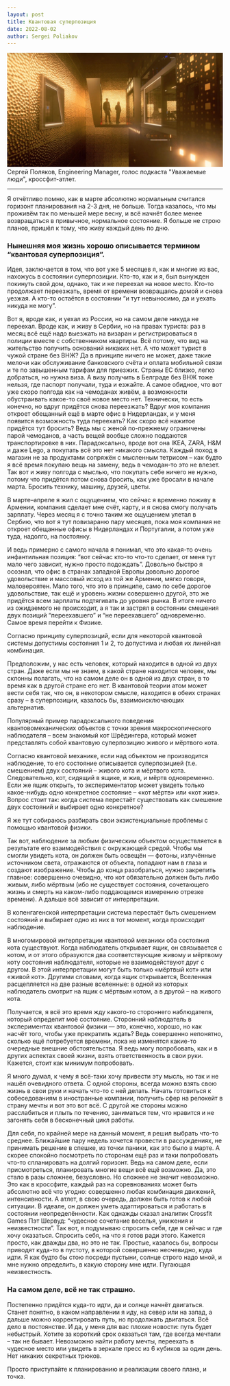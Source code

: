 ```yaml
---
layout: post
title: Квантовая суперпозиция
date: 2022-08-02
author: Sergei Poliakov
---
```



![img](preview.jpeg)
Сергей Поляков, Engineering Manager, голос подкаста "Уважаемые люди", кроссфит-атлет.

-----------

Я отчётливо помню, как в марте абсолютно нормальным считался горизонт планирования на 2-3 дня, не больше.
Тогда казалось, что мы проживём так по меньшей мере весну, и всё начнёт более менее возвращаться в привычное, нормальное состояние.
Я больше не строю планов, пришёл к тому, что живу каждый день по дню.

### Нынешняя моя жизнь хорошо описывается термином “квантовая суперпозиция”.

Идея, заключается в том, что вот уже 5 месяцев я, как и многие из вас, нахожусь в состоянии суперпозиции.
Кто-то, как и я, был вынужден покинуть свой дом, однако, так и не переехал на новое место.
Кто-то продолжает переезжать, время от времени возвращаясь домой и снова уезжая.
А кто-то остаётся в состоянии “и тут невыносимо, да и уехать никуда не могу”.

Вот я, вроде как, и уехал из России, но на самом деле никуда не переехал.
Вроде как, и живу в Сербии, но на правах туриста: раз в месяц всё ещё надо выезжать на визаран и регистрироваться в полиции вместе с собственником квартиры.
Всё потому, что вид на жительство получить оснований никаких нет.
А что может турист в чужой стране без ВНЖ? Да в принципе ничего не может, даже такие мелочи как обслуживание банковского счёта и оплата мобильной связи и те по завышенным тарифам для приезжих.
Страны ЕС близко, легко добраться, но нужна виза.
А визу получить в Белграде без ВНЖ тоже нельзя, где паспорт получали, туда и езжайте.
А самое обидное, что вот уже скоро полгода как на чемоданах живём, а возможности обустраивать какое-то своё новое место нет.
Технически, то есть конечно, но вдруг придётся снова переезжать? Вдруг моя компания откроет обещанный ещё в марте офис в Нидерландах, и у меня появится возможность туда переехать?
Как скоро всё нажитое придётся тут бросить? Ведь мы с женой по-прежнему ограничены парой чемоданов, а часть вещей вообще сложно поддаются транспортировке в них.
Парадоксально, вроде вот она IKEA, ZARA, H&M и даже Lego, а покупать всё это нет никакого смысла.
Каждый поход в магазин не за продуктами сопряжён с мысленным тетрисом – как будто я всё время покупаю вещь на замену, ведь в чемодан-то это не влезет.
Так вот и живу полгода с мыслью, что покупать себе ничего не нужно, потому что придётся потом снова бросить, как уже бросали в начале марта.
Бросить технику, машину, друзей, цветы.

В марте–апреле я жил с ощущением, что сейчас я временно поживу в Армении, компания сделает мне счёт, карту, и я снова смогу получать зарплату.
Через месяц я с точно таким же ощущением улетал в Сербию, что вот я тут повизараню пару месяцев, пока моя компания не откроет обещанные офисы в Нидерландах и Португалии, а потом уже туда, надолго, на постоянку.

И ведь примерно с самого начала я понимал, что это какая-то очень инфантильная позиция: “вот сейчас кто-то что-то сделает, от меня тут мало чего зависит, нужно просто подождать”.
Довольно быстро я осознал, что офис в странах западной Европы довольно дорогое удовольствие и массовый исход из той же Армении, мягко говоря, маловероятен.
Мало того, что это в принципе, само по себе дорогое удовольствие, так ещё и уровень жизни совершенно другой, это же придётся всем зарплаты подтягивать до уровня рынка.
В итоге ничего из ожидаемого не происходит, а я так и застрял в состоянии смешения двух позиций “переехавшего” и “не переехавшего” одновременно.
Самое время перейти к Физике.

Согласно принципу суперпозиций, если для некоторой квантовой системы допустимы состояния 1 и 2, то допустима и любая их линейная комбинация.

Предположим, у нас есть человек, который находится в одной из двух стран.
Даже если мы не знаем, в какой стране находится человек, мы склонны полагать, что на самом деле он в одной из двух стран, в то время как в другой стране его нет.
В квантовой теории атом может вести себя так, что он, в некотором смысле, находится в обеих странах сразу – в суперпозиции, казалось бы, взаимоисключающих альтернатив.

Популярный пример парадоксального поведения квантовомеханических объектов с точки зрения макроскопического наблюдателя – всем знакомый кот Шрёдингера, который может представлять собой квантовую суперпозицию живого и мёртвого кота.

Согласно квантовой механике, если над объектом не производится наблюдение, то его состояние описывается суперпозицией (т.е.
смешением) двух состояний – живого кота и мёртвого кота.
Следовательно, кот, сидящий в ящике, и жив, и мёртв одновременно.
Если же ящик открыть, то экспериментатор может увидеть только какое-нибудь одно конкретное состояние – «кот мёртв» или «кот жив».
Вопрос стоит так: когда система перестаёт существовать как смешение двух состояний и выбирает одно конкретное?

Я же тут собираюсь разбирать свои экзистенциальные проблемы с помощью квантовой физики.

Так вот, наблюдение за любым физическим объектом осуществляется в результате его взаимодействия с окружающей средой.
Чтобы мы смогли увидеть кота, он должен быть освещён — фотоны, излучённые источником света, отражаются от объекта, попадают нам в глаза и создают изображение.
Чтобы до конца разобраться, нужно закрепить главное: совершенно очевидно, что кот обязательно должен быть либо живым, либо мёртвым (ибо не существует состояния, сочетающего жизнь и смерть на каком-либо поддающемся измерению отрезке времени).
А дальше всё зависит от интерпретации.

В копенгагенской интерпретации система перестаёт быть смешением состояний и выбирает одно из них в тот момент, когда происходит наблюдение.

В многомировой интерпретации квантовой механики оба состояния кота существуют.
Когда наблюдатель открывает ящик, он связывается с котом, и от этого образуются два соответствующие живому и мёртвому коту состояния наблюдателя, которые не взаимодействуют друг с другом.
В этой интерпретации могут быть только «мёртвый кот» или «живой кот».
Другими словами, когда ящик открывается, Вселенная расщепляется на две разные вселенные: в одной из которых наблюдатель смотрит на ящик с мёртвым котом, а в другой – на живого кота.

Получается, я всё это время жду какого-то стороннего наблюдателя, который определит моё состояние.
Сторонний наблюдатель в экспериментах квантовой физики — это, конечно, хорошо, но как насчёт того, чтобы уже прекратить ждать?
Ведь совершенно непонятно, сколько ещё потребуется времени, пока не изменятся какие-то очередные внешние обстоятельства.
Я ведь могу попробовать, как и в других аспектах своей жизни, взять ответственность в свои руки.
Кажется, стоит как минимум попробовать.

Я много думал, к чему я всё-таки хочу привести эту мысль, но так и не нашёл очевидного ответа.
С одной стороны, всегда можно взять свою жизнь в свои руки и начать что-то с ней делать.
Начать готовиться к собеседованиям в иностранные компании, получить сфер на релокейт в страну мечты и вот это вот всё.
С другой же стороны можно расслабиться и плыть по течению, заниматься тем, что нравится и не загонять себя в бесконечный цикл работы.

Для себя, по крайней мере на данный момент, я решил выбрать что-то среднее.
Ближайшие пару недель хочется провести в рассуждениях, не принимать решение в спешке, из точки паники, как это было в марте.
А скорее спокойно посмотреть по сторонам ещё раз и таки попробовать что-то спланировать на долгий горизонт.
Ведь на самом деле, если присмотреться, планировать многие вещи всё ещё возможно.
Да, это стало в разы сложнее, безусловно.
Но сложнее не значит невозможно.
Это как в кроссфите, каждый раз на соревнованиях может быть абсолютно всё что угодно: совершенно любая комбинация движений, интенсивности.
А атлет, в свою очередь, должен быть готов к любой ситуации.
В идеале, он должен уметь адаптироваться и работать в состоянии неопределённости.
Как однажды сказал аналитик Crossfit Games Пэт Шервуд: “чудесное сочетание веселья, унижения и неизвестности”.
Так вот, я подумываю спросить себя, где я сейчас и где хочу оказаться.
Спросить себя, на что я готов ради этого.
Кажется просто, как дважды два, но это не так.
Простые, казалось бы, вопросы приводят куда-то в пустоту, в которой совершенно неочевидно, куда идти.
Я как будто бы стою посреди пустыни, солнце строго надо мной, и мне нужно определить, в какую сторону мне идти.
Пугающая неизвестность.

### На самом деле, всё не так страшно.
Постепенно придётся куда-то идти, да и солнце начнёт двигаться.
Станет понятно, в каком направлении я иду, на север или на запад, а дальше можно корректировать путь, но продолжать двигаться.
Всё дело в постоянстве.
И да, у меня для вас плохие новости: путь будет небыстрый.
Хотите за короткий срок оказаться там, где всегда мечтали – так не бывает.
Невозможно найти работу мечты, переехать в чудесное место или увидеть в зеркале пресс из 6 кубиков за один день.
Нет никаких секретных трюков.

Просто приступайте к планированию и реализации своего плана,
и точка.
